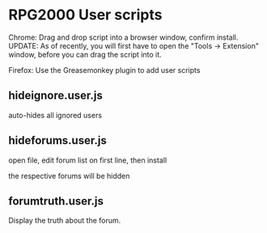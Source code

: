# RPG2000 User scripts #

Chrome: Drag and drop script into a browser window, confirm install. UPDATE: As of recently, you will first have to open the "Tools -> Extension" window, before you can drag the script into it.

Firefox: Use the Greasemonkey plugin to add user scripts

## hideignore.user.js ##
auto-hides all ignored users

## hideforums.user.js ##
open file, edit forum list on first line, then install

the respective forums will be hidden

## forumtruth.user.js ##
Display the truth about the forum.
